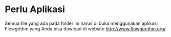 # Perlu Aplikasi

Semua file yang ada pada folder ini harus di buka menggunakan aplikasi Flowgrithm yang Anda bisa dowload di website http://www.flowgorithm.org/
